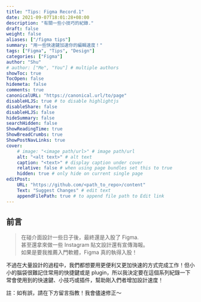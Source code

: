 ```yaml
---
title: "Tips: Figma Record.1"
date: 2021-09-07T18:01:28+08:00
description: "有關一些小技巧的紀錄."
draft: false
weight: false
aliases: ["/figma tips"]
summary: "用一些快速鍵加速你的編輯速度！"
tags: ["Figma", "Tips", "Design"]
categories: ["Figma"]
author: "Shu"
# author: ["Me", "You"] # multiple authors
showToc: true
TocOpen: false
hidemeta: false
comments: true
canonicalURL: "https://canonical.url/to/page"
disableHLJS: true # to disable highlightjs
disableShare: false
disableHLJS: false
hideSummary: false
searchHidden: false
ShowReadingTime: true
ShowBreadCrumbs: true
ShowPostNavLinks: true
cover:
    # image: "<image path/url>" # image path/url
    alt: "<alt text>" # alt text
    caption: "<text>" # display caption under cover
    relative: false # when using page bundles set this to true
    hidden: true # only hide on current single page
editPost:
    URL: "https://github.com/<path_to_repo>/content"
    Text: "Suggest Changes" # edit text
    appendFilePath: true # to append file path to Edit link
---
```


## 前言
  
> 在碰介面設計一些日子後，最終還是入股了 Figma.  
> 甚至還拿來做一些 Instagram 貼文設計還有宣傳海報。  
> 如果是要我推薦入門軟體，Figma 真的執得入股！
  
不過在大量設計的過程中，我們都想要用更便利又更加快速的方式完成工作！但小小的腦袋很難記住常用的快捷鍵或是 plugin，所以我決定要在這個系列紀錄一下常會使用到的快速鍵、小技巧或插件，幫助剛入們者增加設計速度！

註：如有誤，請在下方留言指教！我會儘速修正～



